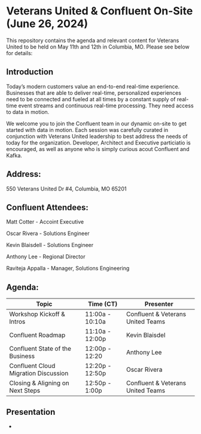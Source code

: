 # Veterans United & Confluent On-Site (June 26, 2024)

This repository contains the agenda and relevant content for Veterans United to be held on May 11th and 12th in Columbia, MO. Please see below for details:


## Introduction

Today’s modern customers value an end-to-end real-time experience. Businesses that are able to deliver real-time, personalized experiences need to be connected and fueled at all times by a constant supply of real-time event streams and continuous real-time processing. They need access to data in motion.

We welcome you to join the Confluent team in our dynamic on-site to get started with data in motion. Each session was carefully curated in conjunction with Veterans United leadership to best address the needs of today for the organization. Developer, Architect and Executive particiatio is encouraged, as well as anyone who is simply curious acout Confluent and Kafka.


## Address:

550 Veterans United Dr #4, Columbia, MO 65201


## Confluent Attendees:

Matt Cotter - Accoint Executive

Oscar Rivera - Solutions Engineer

Kevin Blaisdell - Solutions Engineer

Anthony Lee - Regional Director

Raviteja Appalla - Manager, Solutions Engineering


## Agenda:

| Topic                                 | Time (CT)       | Presenter                        |
| --------------------------------------- | ----------------- | ---------------------------------- |
| Workshop Kickoff & Intros             | 11:00a - 10:10a | Confluent & Veterans United Teams                   |
| Confluent Roadmap | 11:10a - 12:00p | Kevin Blaisdel   |
| Confluent State of the Business                                 | 12:00p - 12:20 | Anthony Lee           |
| Confluent Cloud Migration Discussion                    | 12:20p - 12:50p  | Oscar Rivera             |
| Closing & Aligning on Next Steps      | 12:50p - 1:00p   | Confluent & Veterans United Teams        |


## Presentation

- 
